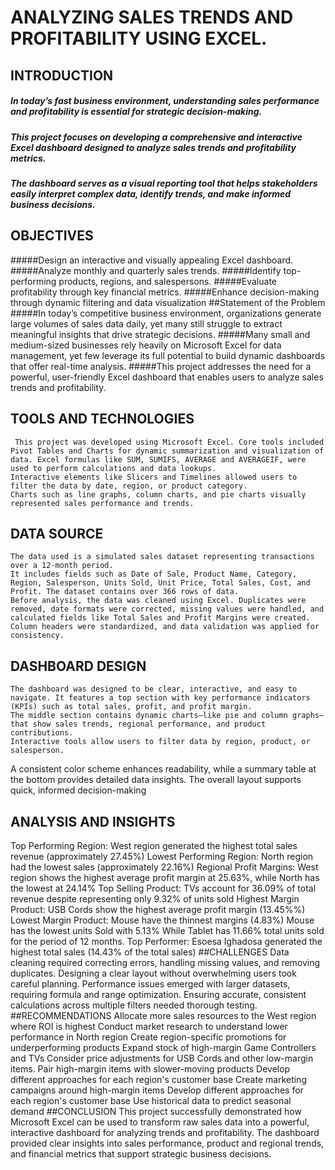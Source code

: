 # ANALYZING  SALES TRENDS AND PROFITABILITY USING EXCEL.
## INTRODUCTION
##### In today’s fast business environment, understanding sales performance and profitability is essential for strategic decision-making.
##### This project focuses on developing a comprehensive and interactive Excel dashboard designed to analyze sales trends and profitability metrics. 
##### The dashboard serves as a visual reporting tool that helps stakeholders easily interpret complex data, identify trends, and make informed business decisions. 
## OBJECTIVES
#####Design an interactive and visually appealing Excel dashboard.
#####Analyze monthly and quarterly sales trends.
#####Identify top-performing products, regions, and salespersons.
#####Evaluate profitability through key financial metrics.
#####Enhance decision-making through dynamic filtering and data visualization
##Statement of the Problem
#####In today’s competitive business environment, organizations generate large volumes of sales data daily, yet many still struggle to extract meaningful insights that drive strategic decisions. 
#####Many small and medium-sized businesses rely heavily on Microsoft Excel for data management, yet few leverage its full potential to build dynamic dashboards that offer real-time analysis. 
#####This project addresses the need for a powerful, user-friendly Excel dashboard that enables users to analyze sales trends and profitability. 
## TOOLS AND TECHNOLOGIES
	 This project was developed using Microsoft Excel. Core tools included Pivot Tables and Charts for dynamic summarization and visualization of data. Excel formulas like SUM, SUMIFS, AVERAGE and AVERAGEIF, were used to perform calculations and data lookups. 
	Interactive elements like Slicers and Timelines allowed users to filter the data by date, region, or product category. 
	Charts such as line graphs, column charts, and pie charts visually represented sales performance and trends.
## DATA SOURCE
	The data used is a simulated sales dataset representing transactions over a 12-month period. 
	It includes fields such as Date of Sale, Product Name, Category, Region, Salesperson, Units Sold, Unit Price, Total Sales, Cost, and Profit. The dataset contains over 366 rows of data. 
	Before analysis, the data was cleaned using Excel. Duplicates were removed, date formats were corrected, missing values were handled, and calculated fields like Total Sales and Profit Margins were created. 
	Column headers were standardized, and data validation was applied for consistency.
## DASHBOARD DESIGN
	The dashboard was designed to be clear, interactive, and easy to navigate. It features a top section with key performance indicators (KPIs) such as total sales, profit, and profit margin. 
	The middle section contains dynamic charts—like pie and column graphs—that show sales trends, regional performance, and product contributions.
	Interactive tools allow users to filter data by region, product, or salesperson. 
A consistent color scheme enhances readability, while a summary table at the bottom provides detailed data insights. The overall layout supports quick, informed decision-making
## ANALYSIS AND INSIGHTS
Top Performing Region: West region generated the highest total sales revenue (approximately 27.45%)
Lowest Performing Region: North region had the lowest sales (approximately 22.16%)
Regional Profit Margins: West region shows the highest average profit margin at 25.63%, while North has the lowest at 24.14%
Top Selling Product: TVs account for 36.09% of total revenue despite representing only 9.32% of units sold
Highest Margin Product: USB Cords show the highest average profit margin (13.45%%)
Lowest Margin Product: Mouse have the thinnest margins (4.83%)
Mouse has the lowest units Sold with 5.13% 
While Tablet has 11.66% total units sold for the period of 12 months.
Top Performer: Esoesa Ighadosa generated the highest total sales (14.43% of the total sales)
##CHALLENGES
Data cleaning required correcting errors, handling missing values, and removing duplicates.
Designing a clear layout without overwhelming users took careful planning.
Performance issues emerged with larger datasets, requiring formula and range optimization.
Ensuring accurate, consistent calculations across multiple filters needed thorough testing.
##RECOMMENDATIONS
Allocate more sales resources to the West region where ROI is highest
Conduct market research to understand lower performance in North region
Create region-specific promotions for underperforming products
Expand stock of high-margin Game Controllers and TVs
Consider price adjustments for USB Cords and other low-margin items.
Pair high-margin items with slower-moving products
Develop different approaches for each region's customer base
Create marketing campaigns around high-margin items
Develop different approaches for each region's customer base
Use historical data to predict seasonal demand
##CONCLUSION
This project successfully demonstrated how Microsoft Excel can be used to transform raw sales data into a powerful, interactive dashboard for analyzing trends and profitability. 
The dashboard provided clear insights into sales performance, product and regional trends, and financial metrics that support strategic business decisions.



